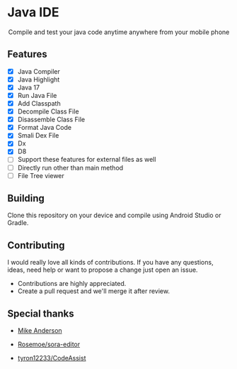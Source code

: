 # Java IDE

<div align='center'>

  Compile and test your java code anytime anywhere from your mobile phone

</div>

## Features

- [x] Java Compiler
- [x] Java Highlight
- [x] Java 17
- [x] Run Java File
- [x] Add Classpath
- [x] Decompile Class File
- [x] Disassemble Class File
- [x] Format Java Code
- [x] Smali Dex File
- [x] Dx
- [x] D8
- [ ] Support these features for external files as well
- [ ] Directly run other than main method
- [ ] File Tree viewer

## Building

Clone this repository on your device and compile using Android Studio or Gradle.

## Contributing

I would really love all kinds of contributions. If you have any questions, ideas, need help or want to propose a change just open an issue.

- Contributions are highly appreciated.
- Create a pull request and we'll merge it after review.
 
## Special thanks

- [Mike Anderson](https://github.com/MikeAndrson)

- [Rosemoe/sora-editor](https://github.com/Rosemoe/sora-editor)

- [tyron12233/CodeAssist](https://github.com/tyron12233/CodeAssist)